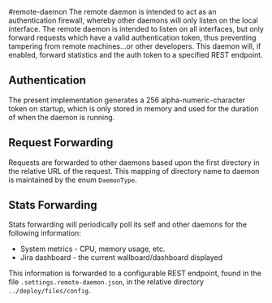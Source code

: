 #remote-daemon
The remote daemon is intended to act as an authentication firewall, whereby other daemons will only listen on the local interface. The remote daemon is intended to listen on all interfaces, but only forward requests which have a valid authentication token, thus preventing tampering from remote machines...or other developers. This daemon will, if enabled, forward statistics and the auth token to a specified REST endpoint.

## Authentication
The present implementation generates a 256 alpha-numeric-character token on startup, which is only stored in memory and used for the duration of when the daemon is running.

## Request Forwarding
Requests are forwarded to other daemons based upon the first directory in the relative URL of the request. This mapping of directory name to daemon is maintained by the enum `DaemonType`.

## Stats Forwarding
Stats forwarding will periodically poll its self and other daemons for the following information:

- System metrics - CPU, memory usage, etc.
- Jira dashboard - the current wallboard/dashboard displayed

This information is forwarded to a configurable REST endpoint, found in the file `.settings.remote-daemon.json`, in the relative directory `../deploy/files/config`.
